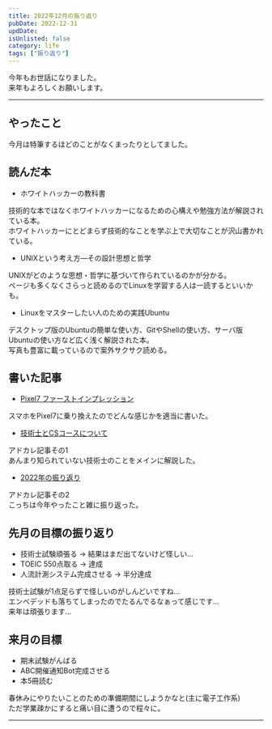 ```yaml
---
title: 2022年12月の振り返り
pubDate: 2022-12-31
updDate: 
isUnlisted: false
category: life
tags: ["振り返り"]
---
```


今年もお世話になりました。  
来年もよろしくお願いします。  

---

## やったこと

今月は特筆するほどのことがなくまったりとしてました。  

## 読んだ本

- ホワイトハッカーの教科書

技術的な本ではなくホワイトハッカーになるための心構えや勉強方法が解説されている本。  
ホワイトハッカーにとどまらず技術的なことを学ぶ上で大切なことが沢山書かれている。  

- UNIXという考え方―その設計思想と哲学

UNIXがどのような思想・哲学に基づいて作られているのかが分かる。  
ページも多くなくさらっと読めるのでLinuxを学習する人は一読するといいかも。  

- Linuxをマスターしたい人のための実践Ubuntu

デスクトップ版のUbuntuの簡単な使い方、GitやShellの使い方、サーバ版Ubuntuの使い方など広く浅く解説された本。  
写真も豊富に載っているので案外サクサク読める。  

## 書いた記事

- [Pixel7 ファーストインプレッション](https://yashikota.com/blog/pixel7-first-impression)  

スマホをPixel7に乗り換えたのでどんな感じかを適当に書いた。  

- [技術士とCSコースについて](https://yashikota.com/blog/pejp-cs)

アドカレ記事その1  
あんまり知られていない技術士のことをメインに解説した。  

- [2022年の振り返り](https://yashikota.com/blog/2022)

アドカレ記事その2  
こっちは今年やったこと雑に振り返った。  

## 先月の目標の振り返り

- 技術士試験頑張る
  → 結果はまだ出てないけど怪しい…  
- TOEIC 550点取る
  → 達成
- 人流計測システム完成させる
  → 半分達成

技術士試験が1点足らずで怪しいのがしんどいですね…  
エンベデッドも落ちてしまったのでたるんでるなぁって感じです…  
来年は頑張ります…  

## 来月の目標

- 期末試験がんばる
- ABC開催通知Bot完成させる
- 本5冊読む

春休みにやりたいことのための準備期間にしようかなと(主に電子工作系)  
ただ学業疎かにすると痛い目に遭うので程々に。  

---
